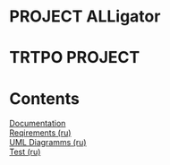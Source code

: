 # PROJECT ALLigator
# TRTPO PROJECT

# Contents
[Documentation](https://github.com/bar47ney/trtpo_two/tree/master/docs) <br>
[Reqirements (ru)](https://github.com/bar47ney/trtpo_two/blob/master/docs/requirements.md) <br>
[UML Diagramms (ru)](https://github.com/bar47ney/trtpo_two/tree/master/Diagrams) <br>
[Test (ru)](https://github.com/bar47ney/trtpo_two/tree/master/test) <br>

